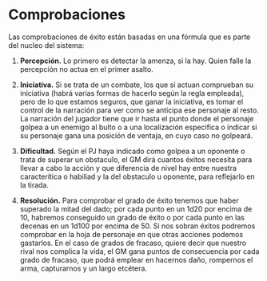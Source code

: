 
Comprobaciones
==============

Las comprobaciones de éxito están basadas en una fórmula que es parte del nucleo del sistema:  

1. **Percepción.** Lo primero es detectar la amenza, si la hay. Quien falle la percepción no actua en el primer asalto.

1. **Iniciativa.** Si se trata de un combate, los que sí actuan comprueban su iniciativa (habrá varias formas de hacerlo según la regla empleada), pero de lo que estamos seguros, que ganar la iniciativa, es tomar el control de la narración para ver como se anticipa ese personaje al resto. La narración del jugador tiene que ir hasta el punto donde el personaje golpea a un enemigo al bulto o a una localización especifica o indicar si su personaje gana una posición de ventaja, en cuyo caso no golpeará.

1. **Dificultad.** Según el PJ haya indicado como golpea a un oponente o trata de superar un obstaculo, el GM dirá cuantos éxitos necesita para llevar a cabo la acción y que diferencia de nivel hay entre nuestra caracterítica o habiliad y la del obstaculo u oponente, para reflejarlo en la tirada.

1. **Resolución.** Para comprobar el grado de éxito tenemos que haber superado la mitad del dado; por cada punto en un 1d20 por encima de 10, habremos conseguido un grado de éxito o por cada punto en las decenas en un 1d100 por encima de 50. Si nos sobran éxitos podremos comprobar en la hoja de personaje en que otras acciones podemos gastarlos. En el caso de grados de fracaso, quiere decir que nuestro rival nos complica la vida, el GM gana puntos de consecuencia por cada grado de fracaso, que podrá emplear en hacernos daño, rompernos el arma, capturarnos y un largo etcétera.